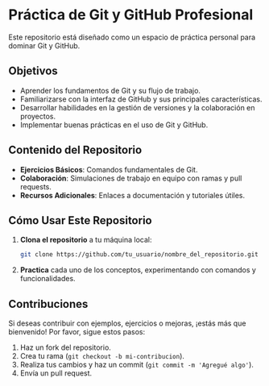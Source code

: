 
# Práctica de Git y GitHub Profesional

Este repositorio está diseñado como un espacio de práctica personal para dominar Git y GitHub.

## Objetivos

- Aprender los fundamentos de Git y su flujo de trabajo.
- Familiarizarse con la interfaz de GitHub y sus principales características.
- Desarrollar habilidades en la gestión de versiones y la colaboración en proyectos.
- Implementar buenas prácticas en el uso de Git y GitHub.

## Contenido del Repositorio

- **Ejercicios Básicos**: Comandos fundamentales de Git.
- **Colaboración**: Simulaciones de trabajo en equipo con ramas y pull requests.
- **Recursos Adicionales**: Enlaces a documentación y tutoriales útiles.

## Cómo Usar Este Repositorio

1. **Clona el repositorio** a tu máquina local:
   ```bash
   git clone https://github.com/tu_usuario/nombre_del_repositorio.git
   ```
2. **Practica** cada uno de los conceptos, experimentando con comandos y funcionalidades.

## Contribuciones

Si deseas contribuir con ejemplos, ejercicios o mejoras, ¡estás más que bienvenido! Por favor, sigue estos pasos:

1. Haz un fork del repositorio.
2. Crea tu rama (`git checkout -b mi-contribucion`).
3. Realiza tus cambios y haz un commit (`git commit -m 'Agregué algo'`).
4. Envía un pull request.

